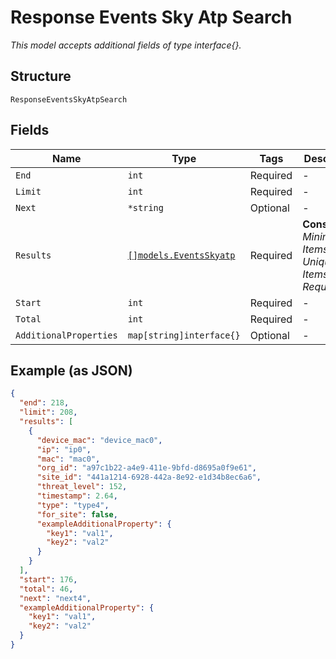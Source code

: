 
# Response Events Sky Atp Search

*This model accepts additional fields of type interface{}.*

## Structure

`ResponseEventsSkyAtpSearch`

## Fields

| Name | Type | Tags | Description |
|  --- | --- | --- | --- |
| `End` | `int` | Required | - |
| `Limit` | `int` | Required | - |
| `Next` | `*string` | Optional | - |
| `Results` | [`[]models.EventsSkyatp`](../../doc/models/events-skyatp.md) | Required | **Constraints**: *Minimum Items*: `1`, *Unique Items Required* |
| `Start` | `int` | Required | - |
| `Total` | `int` | Required | - |
| `AdditionalProperties` | `map[string]interface{}` | Optional | - |

## Example (as JSON)

```json
{
  "end": 218,
  "limit": 208,
  "results": [
    {
      "device_mac": "device_mac0",
      "ip": "ip0",
      "mac": "mac0",
      "org_id": "a97c1b22-a4e9-411e-9bfd-d8695a0f9e61",
      "site_id": "441a1214-6928-442a-8e92-e1d34b8ec6a6",
      "threat_level": 152,
      "timestamp": 2.64,
      "type": "type4",
      "for_site": false,
      "exampleAdditionalProperty": {
        "key1": "val1",
        "key2": "val2"
      }
    }
  ],
  "start": 176,
  "total": 46,
  "next": "next4",
  "exampleAdditionalProperty": {
    "key1": "val1",
    "key2": "val2"
  }
}
```

